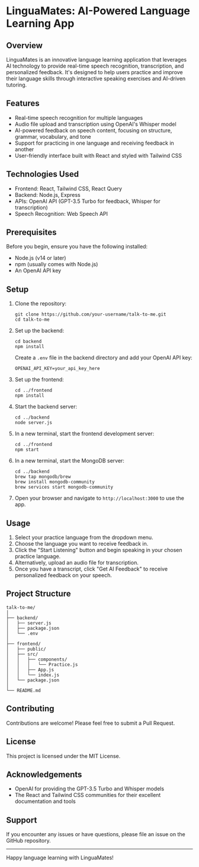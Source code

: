 # LinguaMates: AI-Powered Language Learning App

## Overview

LinguaMates is an innovative language learning application that leverages AI technology to provide real-time speech recognition, transcription, and personalized feedback. It's designed to help users practice and improve their language skills through interactive speaking exercises and AI-driven tutoring.

## Features

- Real-time speech recognition for multiple languages
- Audio file upload and transcription using OpenAI's Whisper model
- AI-powered feedback on speech content, focusing on structure, grammar, vocabulary, and tone
- Support for practicing in one language and receiving feedback in another
- User-friendly interface built with React and styled with Tailwind CSS

## Technologies Used

- Frontend: React, Tailwind CSS, React Query
- Backend: Node.js, Express
- APIs: OpenAI API (GPT-3.5 Turbo for feedback, Whisper for transcription)
- Speech Recognition: Web Speech API

## Prerequisites

Before you begin, ensure you have the following installed:
- Node.js (v14 or later)
- npm (usually comes with Node.js)
- An OpenAI API key

## Setup

1. Clone the repository:
   ```
   git clone https://github.com/your-username/talk-to-me.git
   cd talk-to-me
   ```

2. Set up the backend:
   ```
   cd backend
   npm install
   ```
   Create a `.env` file in the backend directory and add your OpenAI API key:
   ```
   OPENAI_API_KEY=your_api_key_here
   ```

3. Set up the frontend:
   ```
   cd ../frontend
   npm install
   ```

4. Start the backend server:
   ```
   cd ../backend
   node server.js
   ```

5. In a new terminal, start the frontend development server:
   ```
   cd ../frontend
   npm start
   ```
6. In a new terminal, start the MongoDB server:
   ```
   cd ../backend
   brew tap mongodb/brew
   brew install mongodb-community
   brew services start mongodb-community
   ```

7. Open your browser and navigate to `http://localhost:3000` to use the app.

## Usage

1. Select your practice language from the dropdown menu.
2. Choose the language you want to receive feedback in.
3. Click the "Start Listening" button and begin speaking in your chosen practice language.
4. Alternatively, upload an audio file for transcription.
5. Once you have a transcript, click "Get AI Feedback" to receive personalized feedback on your speech.

## Project Structure

```
talk-to-me/
│
├── backend/
│   ├── server.js
│   ├── package.json
│   └── .env
│
├── frontend/
│   ├── public/
│   ├── src/
│   │   ├── components/
│   │   │   └── Practice.js
│   │   ├── App.js
│   │   └── index.js
│   └── package.json
│
└── README.md
```

## Contributing

Contributions are welcome! Please feel free to submit a Pull Request.

## License

This project is licensed under the MIT License.

## Acknowledgements

- OpenAI for providing the GPT-3.5 Turbo and Whisper models
- The React and Tailwind CSS communities for their excellent documentation and tools

## Support

If you encounter any issues or have questions, please file an issue on the GitHub repository.

---

Happy language learning with LinguaMates!